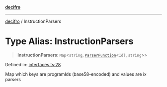 [**decifro**](../README.md)

***

[decifro](../README.md) / InstructionParsers

# Type Alias: InstructionParsers

> **InstructionParsers**: `Map`\<`string`, [`ParserFunction`](ParserFunction.md)\<`Idl`, `string`\>\>

Defined in: [interfaces.ts:28](https://github.com/dougEfresh/decifro/blob/052cf31bd09649eda8a05a939745830a399bb74d/src/interfaces.ts#L28)

Map which keys are programIds (base58-encoded) and values are ix parsers
